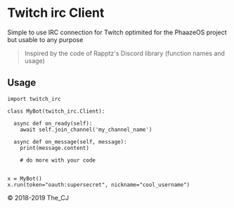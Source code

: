 # Twitch irc Client

Simple to use IRC connection for Twitch optimited for the PhaazeOS project
but usable to any purpose


> Inspired by the code of Rapptz's Discord library (function names and usage)

## Usage

```
import twitch_irc

class MyBot(twitch_irc.Client):

  async def on_ready(self):
    await self.join_channel('my_channel_name')

  async def on_message(self, message):
    print(message.content)

    # do more with your code


x = MyBot()
x.run(token="oauth:supersecret", nickname="cool_username")
```
:copyright: 2018-2019 The_CJ
